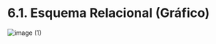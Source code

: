 # 6.1. Esquema Relacional (Gráfico)

![image (1)](https://github.com/user-attachments/assets/181f7771-a6d7-4aa4-8ab8-a5351c3cf3b3)

